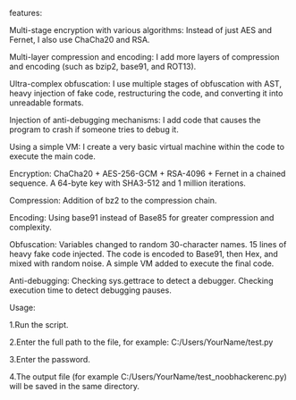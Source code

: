 features:

Multi-stage encryption with various algorithms:
Instead of just AES and Fernet, I also use ChaCha20 and RSA.

Multi-layer compression and encoding:
I add more layers of compression and encoding (such as bzip2, base91, and ROT13).

Ultra-complex obfuscation:
I use multiple stages of obfuscation with AST, heavy injection of fake code, restructuring the code, and converting it into unreadable formats.

Injection of anti-debugging mechanisms:
I add code that causes the program to crash if someone tries to debug it.

Using a simple VM:
I create a very basic virtual machine within the code to execute the main code.

Encryption:
ChaCha20 + AES-256-GCM + RSA-4096 + Fernet in a chained sequence.
A 64-byte key with SHA3-512 and 1 million iterations.

Compression:
Addition of bz2 to the compression chain.

Encoding:
Using base91 instead of Base85 for greater compression and complexity.

Obfuscation:
Variables changed to random 30-character names.
15 lines of heavy fake code injected.
The code is encoded to Base91, then Hex, and mixed with random noise.
A simple VM added to execute the final code.

Anti-debugging:
Checking sys.gettrace to detect a debugger.
Checking execution time to detect debugging pauses.


Usage:

1.Run the script. 

2.Enter the full path to the file, for example: C:/Users/YourName/test.py 

3.Enter the password. 

4.The output file (for example C:/Users/YourName/test_noobhackerenc.py) will be saved in the same directory.


